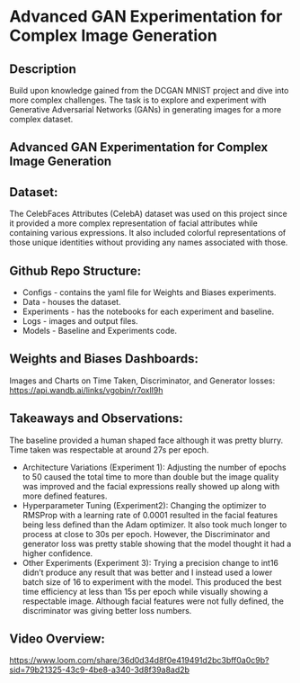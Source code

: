 # Advanced GAN Experimentation for Complex Image Generation

## Description
Build upon knowledge gained from the DCGAN MNIST project and dive into more complex challenges. The task is to explore and experiment with Generative Adversarial Networks (GANs) in generating images for a more complex dataset.

## Advanced GAN Experimentation for Complex Image Generation

## Dataset:
The CelebFaces Attributes (CelebA) dataset was used on this project since it provided a more complex representation of facial attributes while containing various expressions. It also included colorful representations of those unique identities without providing any names associated with those.

## Github Repo Structure:
 * Configs - contains the yaml file for Weights and Biases experiments.
 * Data - houses the dataset.
 * Experiments - has the notebooks for each experiment and baseline.
 * Logs - images and output files.
 * Models - Baseline and Experiments code.

## Weights and Biases Dashboards:
Images and Charts on Time Taken, Discriminator, and Generator losses:
https://api.wandb.ai/links/vgobin/r7oxll9h

## Takeaways and Observations:
The baseline provided a human shaped face although it was pretty blurry. Time taken was respectable at around 27s per epoch.
 * Architecture Variations (Experiment 1):
Adjusting the number of epochs to 50 caused the total time to more than double but the image quality was improved and the facial expressions really showed up along with more defined features.
 * Hyperparameter Tuning (Experiment2):
Changing the optimizer to RMSProp with a learning rate of 0.0001 resulted in the facial features being less defined than the Adam optimizer. It also took much longer to process at close to 30s per epoch. However, the Discriminator and generator loss was pretty stable showing that the model thought it had a higher confidence.
 * Other Experiments (Experiment 3):
Trying a precision change to int16 didn’t produce any result that was better and I instead used a lower batch size of 16 to experiment with the model. This produced the best time efficiency at less than 15s per epoch while visually showing a respectable image. Although facial features were not fully defined, the discriminator was giving better loss numbers.


## Video Overview:
https://www.loom.com/share/36d0d34d8f0e419491d2bc3bff0a0c9b?sid=79b21325-43c9-4be8-a340-3d8f39a8ad2b
